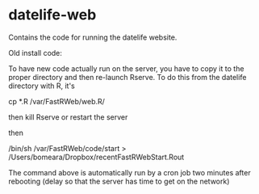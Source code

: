 # datelife-web
Contains the code for running the datelife website.

Old install code:

To have new code actually run on the server, you have to copy it to the proper directory and then re-launch Rserve. To do this from the datelife directory with R, it's

cp *.R /var/FastRWeb/web.R/

then kill Rserve or restart the server

then

/bin/sh /var/FastRWeb/code/start > /Users/bomeara/Dropbox/recentFastRWebStart.Rout

The command above is automatically run by a cron job two minutes after rebooting (delay so that the server has time to get on the network)
